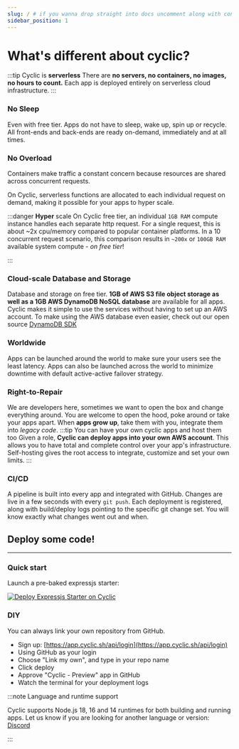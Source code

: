 ```yaml
---
slug: / # if you wanna drop straight into docs uncomment along with config change
sidebar_position: 1
---
```


# What's different about cyclic?

<head>
    <link rel="stylesheet" href="https://cdnjs.cloudflare.com/ajax/libs/font-awesome/6.0.0-beta2/css/all.min.css" />
</head>

:::tip  Cyclic is **serverless**
There are **no servers, no containers, no images, no hours to count.** Each app is deployed entirely on serverless cloud infrastructure.
:::
### No Sleep

Even with free tier. Apps do not have to sleep, wake up, spin up or recycle. All front-ends and back-ends are ready on-demand, immediately and at all times. 

### No Overload

Containers make traffic a constant concern because resources are shared across concurrent requests. 

On Cyclic, serverless functions are allocated to each individual request on demand, making it possible for your apps to hyper scale.


:::danger **Hyper** scale 
On Cyclic free tier, an individual `1GB RAM` compute instance handles each separate http request. For a single request, this is about ~2x cpu/memory compared to popular container platforms. In a 10 concurrent request scenario, this comparison results in `~200x` or `100GB RAM` available system compute - _on free tier_!

:::
<!-- Since apps are only actually running for a This means there are no minutes or hours to measure -->

### Cloud-scale Database and Storage
Database and storage on free tier. **1GB of AWS S3 file object storage as well as a 1GB AWS DynamoDB NoSQL database** are available for all apps. Cyclic
makes it simple to use the services without having to set up an AWS account. To make using the AWS database even easier, check out our open source [DynamoDB SDK](https://github.com/cyclic-software/db-sdk)

### Worldwide
Apps can be launched around the world to make sure your users see the least latency. Apps can also be launched across the world to minimize downtime with default active-active failover strategy. 


### Right-to-Repair
We are developers here, sometimes we want to open the box and change everything around. You are welcome to open the hood, poke around or take your apps apart. When **apps grow up**, take them with you, integrate them into _legacy code_.
:::tip  You can have your own cyclic apps and host them too
Given a role, **Cyclic can deploy apps into your own AWS account**. This allows you to have total and complete control over your app's infrastructure. Self-hosting gives the root access to integrate, customize and set your own limits.
:::

### CI/CD
A pipeline is built into every app and integrated with GitHub. Changes are live in a few seconds with every `git push`. Each deployment is registered, along with build/deploy logs pointing to the specific git change set. You will know exactly what changes went out and when. 



## Deploy some code!
----------
### Quick start

Launch a pre-baked expressjs starter:

[![Deploy Expressjs Starter on Cyclic](/img/cyclic/deploy.svg)](https://app.cyclic.sh/api/app/deploy/cyclic-software/express-hello-world)

### DIY

You can always link your own repository from GitHub.

- Sign up: [https://app.cyclic.sh/api/login](https://app.cyclic.sh/api/login)
- Using GitHub as your login
- Choose "Link my own", and type in your repo name
- Click deploy
- Approve "Cyclic - Preview" app in GitHub
- Watch the terminal for your deployment logs


:::note Language and runtime support

Cyclic supports Node.js 18, 16 and 14 runtimes for both building and running apps. Let us know if you are looking for another language or version: [<i className="fab fa-discord"></i>  Discord](https://discord.gg/huhcqxXCbE) 


:::
